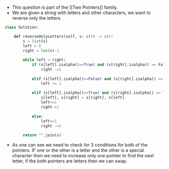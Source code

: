 - This question is part of the [[Two Pointers]] family. 
- We are given a string with letters and other characters, we want to reverse only the letters. 

```python
class Solution:

	def reverseOnlyLetters(self, s: str) -> str:
		s = list(s)
		left = 0
		right = len(s)-1
	
		while left < right:
			if (s[left].isalpha()==True) and (s[right].isalpha() == False):
				right -=1
				
			elif (s[left].isalpha()==False) and (s[right].isalpha() == True):
				left += 1
				
			elif (s[left].isalpha()==True) and (s[right].isalpha() == True):
				s[left], s[right] = s[right], s[left]
				left+=1
				right-=1
			
			else:
				left+=1
				right -=1
		
		return "".join(s)
```

- As one can see we need to check for 3 conditions for both of the pointers. IF one or the other is a letter and the other is a special character then we need to increase only one pointer to find the next letter, if the both pointers are letters then we can swap. 
